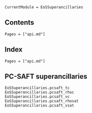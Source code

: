 ```@meta
CurrentModule = EoSSuperancillaries
```

## Contents

```@contents
Pages = ["api.md"]
```

## Index

```@index
Pages = ["api.md"]
```

## PC-SAFT superancillaries
```@docs
EoSSuperancillaries.pcsaft_tc
EoSSuperancillaries.pcsaft_rhoc
EoSSuperancillaries.pcsaft_vc
EoSSuperancillaries.pcsaft_rhosat
EoSSuperancillaries.pcsaft_vsat
```